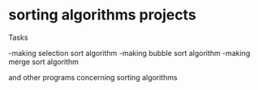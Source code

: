 # sorting algorithms projects

 Tasks

 -making selection sort algorithm
 -making bubble sort algorithm
 -making merge sort algorithm

 and other programs concerning sorting algorithms


